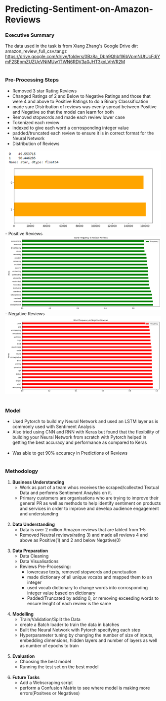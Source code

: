 # Predicting-Sentiment-on-Amazon-Reviews

### Executive Summary
The data used in the task is from  Xiang Zhang's Google Drive dir:  amazon_review_full_csv.tar.gz https://drive.google.com/drive/folders/0Bz8a_Dbh9Qhbfll6bVpmNUtUcFdjYmF2SEpmZUZUcVNiMUw1TWN6RDV3a0JHT3kxLVhVR2M
<br><br>

### Pre-Processing Steps
- Removed 3 star Rating Reviews 
- Changed Ratings of 2 and Below to Negative Ratings and those that were 4 and above to Positive Ratings to do a Binary Classsification
- made sure Distribution of reviews was evenly spread between Positive and Negative so that the model can learn for both
- Removed stopwords and made each review lower case
- Tokenized each review
- indexed to give each word a corrosponding integer value 
- padded/truncated each review to ensure it is in correct format for the Neural Network
 - Distribution of Reviews
<img src = "img/Distribution.PNG">
 - Positive Reviews
<img src = "img/Positive.PNG">
 - Negative Reviews
<img src = "img/Negative.PNG">
<br><br>


### Model
- Used Pytorch to build my Neural Network and used an LSTM layer as is commonly used with Sentiment Analysis
- Also tried using CNN and RNN with Keras but found that the flexibility of building your Neural Network from scratch with Pytorch helped in getting the best accuracy and performance as compared to Keras
<br><br>
- Was able to get 90% accuracy in Predictions of Reviews
<br><br>


### Methodology

1. **Business Understanding**
    - Work as part of a team whos receives the scraped/collected Textual Data and performs Sentiement Anaylsis on it.
    - Primary customers are organisations who are trying to improve their general PR as well as methods to help identify sentiment on products and services in order to improve and develop audience engagement and understanding
<br> <br>
2. **Data Understanding**  
    - Data is over 2 million Amazon reviews that are labled from 1-5
    - Removed Neutral reviews(rating 3) and made all reviews 4 and above as Positive(1) and 2 and below Negative(0)
   <br><br>
3. **Data Preparation** 
    - Data Cleaning
    - Data Visualisations 
    - Reviews Pre-Processing:
      - lowercase texts, removed stopwords and punctuation
      - made dictionary of all unique vocabs and mapped them to an integer
      - used vocab dictionary to change words into corrosponding integer value based on dictionary
      - Padded/Truncated by adding 0, or removing exceeding words to ensure lenght of each review is the same
  <br><br>
4. **Modelling**
    - Train/Validation/Split the Data
    - create a Batch loader to train the data in batches 
    - Built the Neural Network with Pytorch specifying each step
    - Hyperparameter tuning by changing the number of size of inputs, embedding dimensions, hidden layers and number of layers as well as number of epochs to train 
<br><br>
5. **Evaluation**
    - Choosing the best model
    - Running the test set on the best model
<br><br>
6. **Future Tasks**
    - Add a Webscraping script
    - perform a Confusion Matrix to see where model is making more errors(Positves or Negatives)
